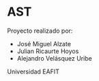 # AST

Proyecto realizado por:
-   José Miguel Alzate
-   Julian Ricaurte Hoyos
-   Alejandro Velásquez Uribe

Universidad EAFIT
